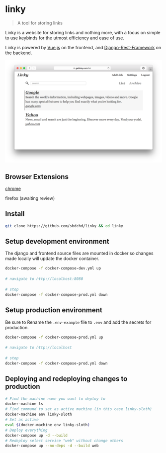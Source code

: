 # linky

> A tool for storing links

Linky is a website for storing links and nothing more, with a focus on simple
to use keybinds for the utmost efficiency and ease of use.

Linky is powered by [Vue.js][1] on the frontend, and [Django-Rest-Framework][2] on the backend.

[1]: https://vuejs.org
[2]: http://www.django-rest-framework.org

![img](frontend/static/list.png)

## Browser Extensions

[chrome][3]

firefox (awaiting review)

[3]: https://chrome.google.com/webstore/detail/linky/lejblldallegoffbjjogkmfnmnbkfgcg

## Install
``` bash
git clone https://github.com/sbdchd/linky && cd linky
```

## Setup development environment
The django and frontend source files are mounted in docker so changes made locally will update the docker container.
``` bash
docker-compose -f docker-compose-dev.yml up

# navigate to http://localhost:8080

# stop
docker-compose -f docker-compose-prod.yml down
```

## Setup production environment
Be sure to Rename the `.env-example` file to `.env` and add the secrets for production.
``` bash
docker-compose -f docker-compose-prod.yml up

# navigate to http://localhost

# stop
docker-compose -f docker-compose-prod.yml down
```

## Deploying and redeploying changes to production
``` bash
# Find the machine name you want to deploy to
docker-machine ls
# Find command to set as active machine (in this case linky-sloth)
docker-machine env linky-sloth
# Set as active
eval $(docker-machine env linky-sloth)
# Deploy everything
docker-compose up -d --build
# Redeploy select service "web" without change others
docker-compose up --no-deps -d --build web
```
